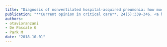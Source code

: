 ```yaml
---
title: "Diagnosis of nonventilated hospital-acquired pneumonia: how much do we know?"
publication: "**Current opinion in critical care**. 24(5):339-346. <a href='https://doi.org/10.1097/mcc.0000000000000525' target='_blank' rel='noopener noreferrer'>10.1097/mcc.0000000000000525</a>"
authors:
- otavioranzani
- De Pascale G
- Park M
date: "2018-10-01"
---
```

